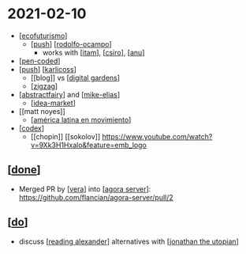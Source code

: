 # 2021-02-10

- [[ecofuturismo]]
  - [[push]] [[rodolfo-ocampo]]
    - works with [[itam]], [[csiro]], [[anu]]
- [[pen-coded]]
- [[push]] [[karlicoss]]
  - [[blog]] vs [[digital gardens]]
  - [[zigzag]]
- [[abstractfairy]] and [[mike-elias]]
  - [[idea-market]]
- [[matt noyes]]
  - [[américa latina en movimiento]]
- [[codex]]
  - [[chopin]] [[sokolov]] https://www.youtube.com/watch?v=9Xk3H1Hxalo&feature=emb_logo

## [[done]]
- Merged PR by [[vera]] into [[agora server]]: https://github.com/flancian/agora-server/pull/2

## [[do]]
- discuss [[reading alexander]] alternatives with [[jonathan the utopian]]

[//begin]: # "Autogenerated link references for markdown compatibility"
[ecofuturismo]: ../ecofuturismo "Ecofuturismo"
[push]: ../push "Push"
[rodolfo-ocampo]: ../rodolfo-ocampo "Rodolfo Ocampo"
[itam]: ../itam "Itam"
[csiro]: ../csiro "Csiro"
[anu]: ../anu "Anu"
[pen-coded]: ../pen-coded "Pen Coded"
[karlicoss]: ../karlicoss "Karlicoss"
[digital gardens]: ../digital-gardens "Digital Gardens"
[zigzag]: ../zigzag "Zigzag"
[abstractfairy]: ../abstractfairy "AbstractFairy"
[mike-elias]: ../mike-elias "Mike Elias"
[idea-market]: ../idea-market "Idea Market"
[américa latina en movimiento]: ../américa-latina-en-movimiento "América Latina En Movimiento"
[codex]: ../codex "Codex"
[done]: ../done "DONE"
[vera]: ../vera "Vera"
[agora server]: ../agora-server "Agora Server"
[do]: ../do "Do"
[reading alexander]: ../reading-alexander "Reading Alexander"
[jonathan the utopian]: ../jonathan-the-utopian "Jonathan the Utopian"
[//end]: # "Autogenerated link references"